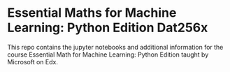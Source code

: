 # Essential Maths for Machine Learning: Python Edition Dat256x


This repo contains the jupyter notebooks and additional information for the course Essential Math for Machine Learning: Python Edition taught by Microsoft on Edx.
